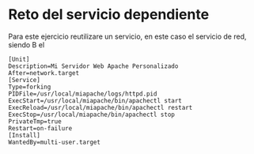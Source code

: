 # Reto del servicio dependiente

Para este ejercicio reutilizare un servicio, en este caso el servicio de red, siendo B el 

```
[Unit]
Description=Mi Servidor Web Apache Personalizado
After=network.target
[Service]
Type=forking
PIDFile=/usr/local/miapache/logs/httpd.pid
ExecStart=/usr/local/miapache/bin/apachectl start
ExecReload=/usr/local/miapache/bin/apachectl restart
ExecStop=/usr/local/miapache/bin/apachectl stop
PrivateTmp=true
Restart=on-failure
[Install]
WantedBy=multi-user.target
```

